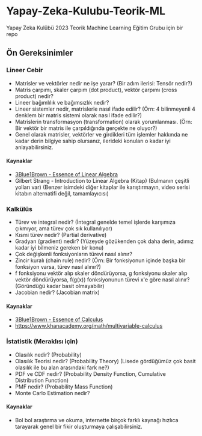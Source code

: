 # Yapay-Zeka-Kulubu-Teorik-ML
Yapay Zeka Kulübü 2023 Teorik Machine Learning Eğitim Grubu için bir repo

## Ön Gereksinimler

### Lineer Cebir

* Matrisler ve vektörler nedir ne işe yarar? (Bir adım ilerisi: Tensör nedir?)
* Matris çarpımı, skaler çarpım (dot product), vektör çarpımı (cross product) nedir?
* Lineer bağımlılık ve bağımsızlık nedir?
* Lineer sistemler nedir, matrislerle nasıl ifade edilir? (Örn: 4 bilinmeyenli 4 denklem bir matris sistemi olarak nasıl ifade edilir?)
* Matrislerin transformasyon (transformation) olarak yorumlanması. (Örn: Bir vektör bir matris ile çarpıldığında gerçekte ne oluyor?)
* Genel olarak matrisler, vektörler ve girdikleri tüm işlemler hakkında ne kadar derin bilgiye sahip olursanız, ilerideki konuları o kadar iyi anlayabilirsiniz.

#### Kaynaklar

* [3Blue1Brown - Essence of Linear Algebra](https://www.youtube.com/playlist?list=PLZHQObOWTQDPD3MizzM2xVFitgF8hE_ab)
* Gilbert Strang - Introduction to Linear Algebra (Kitap) (Bulmanın çeşitli yolları var) (Benzer isimdeki diğer kitaplar ile karıştırmayın, video serisi kitabın alternatifi değil, tamamlayıcısı)

### Kalkülüs

* Türev ve integral nedir? (İntegral genelde temel işlerde karşımıza çıkmıyor, ama türev çok sık kullanılıyor)
* Kısmi türev nedir? (Partial derivative)
* Gradyan (gradient) nedir? (Yüzeyde gözükenden çok daha derin, adımız kadar iyi bilmeniz gereken bir konu)
* Çok değişkenli fonksiyonların türevi nasıl alınır?
* Zincir kuralı (chain rule) nedir? (Örn: Bir fonksiyonun içinde başka bir fonksiyon varsa, türev nasıl alınır?)
* f fonksiyonu vektör alıp skaler döndürüyorsa, g fonksiyonu skaler alıp vektör döndürüyorsa, f(g(x)) fonksiyonunun türevi x'e göre nasıl alınır? (Göründüğü kadar basit olmayabilir)
* Jacobian nedir? (Jacobian matrix)

#### Kaynaklar

* [3Blue1Brown - Essence of Calculus](https://www.youtube.com/playlist?list=PLZHQObOWTQDMsr9K-rj53DwVRMYO3t5Yr)
* https://www.khanacademy.org/math/multivariable-calculus


### İstatistik (Meraklısı için)

* Olasılık nedir? (Probability)
* Olasılık Teorisi nedir? (Probability Theory) (Lisede gördüğümüz çok basit olasılık ile bu alan arasındaki fark ne?)
* PDF ve CDF nedir? (Probability Density Function, Cumulative Distribution Function)
* PMF nedir? (Probability Mass Function)
* Monte Carlo Estimation nedir?

#### Kaynaklar

* Bol bol araştırma ve okuma, internette birçok farklı kaynağı hızlıca tarayarak genel bir fikir oluşturmaya çalışabilirsiniz.
